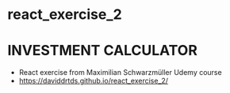 # react_exercise_2
# INVESTMENT CALCULATOR
- React exercise from Maximilian Schwarzmüller Udemy course
- https://daviddrtds.github.io/react_exercise_2/
